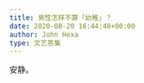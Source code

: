 ```yaml
---
title: 男性怎样不算「幼稚」？
date: 2020-08-20 16:44:48+00:00
author: John Hexa
type: 文艺答集
---
```

安静。


